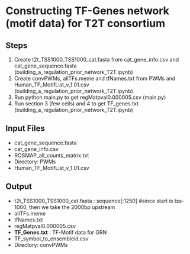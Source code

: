 # Constructing TF-Genes network (motif data) for T2T consortium 

## Steps
1. Create t2t_TSS1000_TSS1000_cat.fasta from cat_gene_info.csv and cat_gene_sequence.fasta (building_a_regulation_prior_network_T2T.ipynb)
2. Create convPWMs, allTFs.meme and tfNames.txt from PWMs and Human_TF_MotifList_v_1.01.csv (building_a_regulation_prior_network_T2T.ipynb)
3. Run python main.py to get regMatpval0.000005.csv (main.py)
4. Run section 3 (few cells) and 4 to get TF_genes.txt (building_a_regulation_prior_network_T2T.ipynb)

## Input Files

- cat_gene_sequence.fasta
- cat_gene_info.csv
- ROSMAP_all_counts_matrix.txt
- Directory: PWMs
- Human_TF_MotifList_v_1.01.csv


## Output
- t2t_TSS1000_TSS1000_cat.fasta : sequence[:1250] #since start is tss-1000, then we take the 2000bp upstream 
- allTFs.meme
- tfNames.txt
- regMatpval0.000005.csv
- **TF_Genes.txt** : TF-Motif data for GRN
- TF_symbol_to_ensembleid.csv
- Directory:  convPWMs


